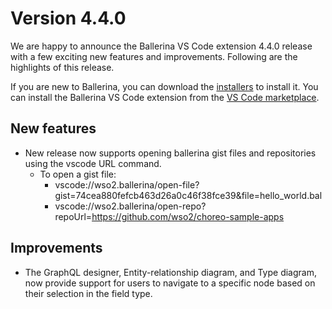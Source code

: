 # Version 4.4.0

We are happy to announce the Ballerina VS Code extension 4.4.0 release with a few exciting new features and improvements. Following are the highlights of this release.

If you are new to Ballerina, you can download the [installers](https://ballerina.io/downloads/) to install it. You can install the Ballerina VS Code extension from the [VS Code marketplace](https://marketplace.visualstudio.com/items?itemName=WSO2.ballerina).

## New features

- New release now supports opening ballerina gist files and repositories using the vscode URL command.
  - To open a gist file:
      - vscode://wso2.ballerina/open-file?gist=74cea880fefcb463d26a0c46f38fce39&file=hello_world.bal
      - vscode://wso2.ballerina/open-repo?repoUrl=https://github.com/wso2/choreo-sample-apps


## Improvements

- The GraphQL designer, Entity-relationship diagram, and Type diagram, now provide support for users to navigate to a specific node based on their selection in the field type.
